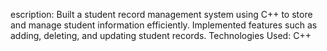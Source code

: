 escription: Built a student record management system using C++ to store and manage student information efficiently. Implemented features such as adding, deleting, and updating student records.
Technologies Used: C++

